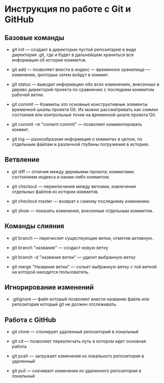 # Инструкция по работе с Git и GitHub
## Базовые команды

* git init — создает в директории пустой репозитарий в виде директория
.git, где и будет в дальнейшем храниться вся информация об истории коммитов.

* git add — позволяет внести в индекс — временное хранилище — изменения, qкоторые затем войдут в коммит.

* git status — выводит информацию обо всех изменениях,
внесенных в дерево директорий проекта по сравнению с последним коммитом рабочей
ветки.

* git commit — Коммиты это основные конструктивные элементы временной шкалы проекта Git. Их можно рассматривать как снимки состояния или контрольные точки на временной шкале проекта Git.

* git commit -m "coment commit" — позволяет комментировать коммит.

* git log — разнообразная информация о коммитах в целом, по отдельным файлам и различной глубины погружения в историю.

## Ветвление

* git diff — отличия между деревьями проекта; коммитами; состоянием индекса и каким-либо коммитом.

* git checkout — переключение между ветками, извлечение отдельных файлов из истории коммитов.

* git checkout master — возврат к самому последнему изменению.

* git show — показать изменения, внесенные отдельным коммитом.

## Команды слияния

* git branch — перечислит существующие ветки, отметив активную.

* git branch "название" — создаст новую ветку

* git branch -d "название ветки" — удалит выбранную ветку

* git merge "Название ветки" — сольет выбранную ветку с той веткой на которой находится пользователь.

## Игнорирование изменений

* .gitignore — файл который позволяет внести название файла или репозитория который git не должен отслеживать.

## Работа с GitHub

* git clone — спопирует удаленный репозиторий в локальный

* git cd — позволяет переключать путь в котором идет основная работа

* git push — загружает изменения из локального репозитория в удаленный

* git pull — скачивает изменения из удаленного репозитория в локальный